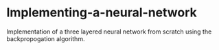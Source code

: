 # Implementing-a-neural-network
Implementation of a three layered neural network from scratch using the backpropogation algorithm.
